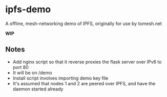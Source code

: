 # ipfs-demo
A offline, mesh-networking demo of IPFS, originally for use by tomesh.net

**WIP**

## Notes

* Add nginx script so that it reverse proxies the flask server over IPv6 to port 80
* It will be on /demo
* Install script involves importing demo key file
* It's assumed that nodes 1 and 2 are peered over IPFS, and have the daemon started already
